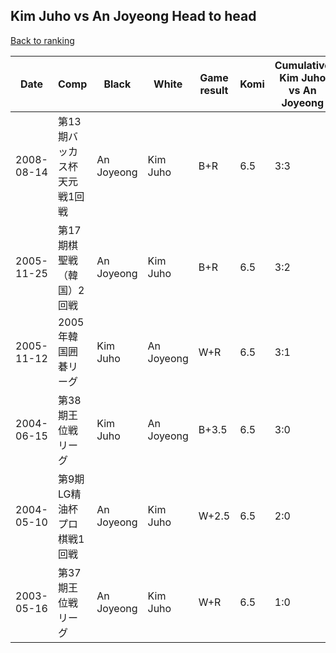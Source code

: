 ## Kim Juho vs An Joyeong Head to head

[Back to ranking](../../index.md)




| **Date** | **Comp** | **Black** | **White** | **Game result** | **Komi** | **Cumulative Kim Juho vs An Joyeong** | **Kim Juho streak** | **An Joyeong streak** | 
| --- | --- | --- | --- | --- | --- | --- | --- | --- |
| 2008-08-14 | 第13期バッカス杯天元戦1回戦 | An Joyeong | Kim Juho | B+R | 6.5 | 3:3 | 0 | 3 | 
| 2005-11-25 | 第17期棋聖戦（韓国）2回戦 | An Joyeong | Kim Juho | B+R | 6.5 | 3:2 | 0 | 2 | 
| 2005-11-12 | 2005年韓国囲碁リーグ | Kim Juho | An Joyeong | W+R | 6.5 | 3:1 | 0 | 1 | 
| 2004-06-15 | 第38期王位戦リーグ | Kim Juho | An Joyeong | B+3.5 | 6.5 | 3:0 | 3 | 0 | 
| 2004-05-10 | 第9期LG精油杯プロ棋戦1回戦 | An Joyeong | Kim Juho | W+2.5 | 6.5 | 2:0 | 2 | 0 | 
| 2003-05-16 | 第37期王位戦リーグ | An Joyeong | Kim Juho | W+R | 6.5 | 1:0 | 1 | 0 |





